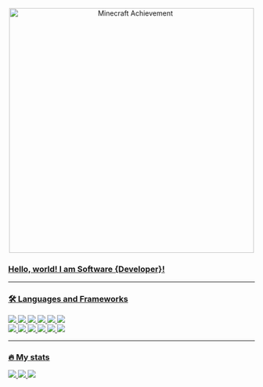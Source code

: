 <div id="header" align="center">
	<a href="https://skinmc.net/achievement" target="_blank"><img src="https://skinmc.net/achievement/7/ar9entu.m/Software+Developer" alt="Minecraft Achievement" width="500" /></div>

### Hello, world! I am Software {Developer}!

___

### 🛠️ Languages and Frameworks
<div>
	<img src="https://img.shields.io/badge/C-afbccd?style=for-the-badge&logo=c&logoColor=white"/>
	<img src="https://img.shields.io/badge/CPP-17437b?style=for-the-badge&logo=cplusplus&logoColor=white"/>
	<img src="https://img.shields.io/badge/CSharp-512BD4?style=for-the-badge&logo=.net&logoColor=white"/>
	<img src="https://img.shields.io/badge/Swift-F05138?style=for-the-badge&logo=swift&logoColor=white"/>
	<img src="https://img.shields.io/badge/JavaScript-f4e056?style=for-the-badge&logo=javascript&logoColor=white"/>
	<img src="https://img.shields.io/badge/TypeScript-3178C6?style=for-the-badge&logo=typescript&logoColor=white"/>
</div>
<div>
	 <img src="https://img.shields.io/badge/QT-41CD52?style=for-the-badge&logo=qt&logoColor=white"/>
	 <img src="https://img.shields.io/badge/Unity-000000?style=for-the-badge&logo=unity&logoColor=white"/>
	 <img src="https://img.shields.io/badge/Electron-47848F?style=for-the-badge&logo=electron&logoColor=white"/>
	 <img src="https://img.shields.io/badge/React-61DAFB?style=for-the-badge&logo=react&logoColor=white"/>
	 <img src="https://img.shields.io/badge/Vue.js-4FC08D?style=for-the-badge&logo=vue.js&logoColor=white"/>
	 <img src="https://img.shields.io/badge/Mongo DB-47A248?style=for-the-badge&logo=mongodb&logoColor=white"/>
	 
 </div>

---

### 🔥 My stats

<div>
	<img src="https://github-readme-stats.vercel.app/api?username=ar9entummm&theme=react&show_icons=true&hide_border=true&count_private=true"/>
	<img src="https://github-readme-streak-stats.herokuapp.com?user=ar9entummm&theme=react&hide_border=true&mode=weekly"/>
	<img src="https://github-readme-stats.vercel.app/api/top-langs/?username=ar9entummm&theme=react&show_icons=true&hide_border=true&layout=compact">
</div>
